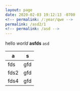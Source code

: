 ```yaml
---
layout: page
date: 2020-02-03 19:12:13 -0700
<!-- permalink: /:year/qwe -->
permalink: /asd2/1
<!-- permalink: /asd -->
---
```


hello *world* **asfds** `asd`

|a|s|
|-|-|
|fds|gfd|
|fds2|gfd|
|fds4|gfd|
